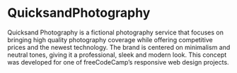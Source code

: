 # QuicksandPhotography

Quicksand Photography is a fictional photography service that focuses on bringing high quality photography coverage while offering competitive prices and the newest technology. The brand is centered on minimalism and neutral tones, giving it a professional, sleek and modern look. This concept was developed for one of freeCodeCamp’s responsive web design projects.
